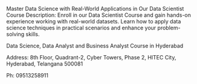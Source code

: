Master Data Science with Real-World Applications in Our Data Scientist Course
Description: Enroll in our Data Scientist Course and gain hands-on experience working with real-world datasets. Learn how to apply data science techniques in practical scenarios and enhance your problem-solving skills.

Data Science, Data Analyst and Business Analyst Course in Hyderabad

Address: 8th Floor, Quadrant-2, Cyber Towers, Phase 2, HITEC City, Hyderabad, Telangana 500081

Ph: 09513258911

